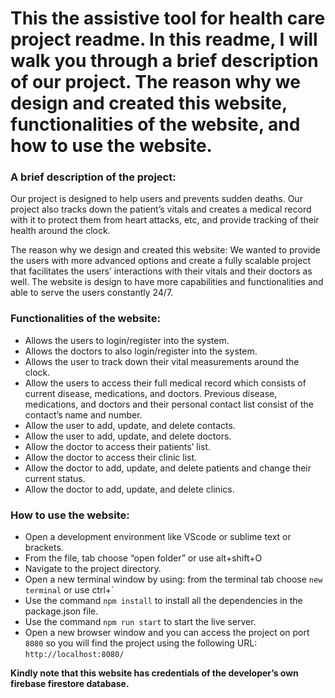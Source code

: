 # This the assistive tool for health care project readme. In this readme, I will walk you through a brief description of our project. The reason why we design and created this website, functionalities of the website, and how to use the website.


### A brief description of the project: 
Our project is designed to help users and prevents sudden deaths. Our project also tracks down the patient’s vitals and creates a medical record with it to protect them from heart attacks, etc, and provide tracking of their health around the clock. 

The reason why we design and created this website:
We wanted to provide the users with more advanced options and create a fully scalable project that facilitates the users’ interactions with their vitals and their doctors as well. The website is design to have more capabilities and functionalities and able to serve the users constantly 24/7.

### Functionalities of the website:
- Allows the users to login/register into the system.
- Allows the doctors to also login/register into the system.
- Allows the user to track down their vital measurements around the clock.
- Allow the users to access their full medical record which consists of current disease, medications, and doctors. Previous disease, medications, and doctors and their personal contact list consist of the contact’s name and number.
- Allow the user to add, update, and delete contacts.
- Allow the user to add, update, and delete doctors.
- Allow the doctor to access their patients’ list.
- Allow the doctor to access their clinic list.
- Allow the doctor to add, update, and delete patients and change their current status.
- Allow the doctor to add, update, and delete clinics. 

### How to use the website:

- Open a development environment like VScode or sublime text or brackets.
- From the file, tab choose “open folder” or use alt+shift+O
- Navigate to the project directory.
- Open a new terminal window by using: from the terminal tab choose `new terminal` or use ctrl+`
- Use the command `npm install` to install all the dependencies in the package.json file.
- Use the command `npm run start` to start the live server.
- Open a new browser window and you can access the project on port `8080` so you will find the project using the following URL: `http://localhost:8080/`



**Kindly note that this website has credentials of the developer’s own firebase firestore database.**
